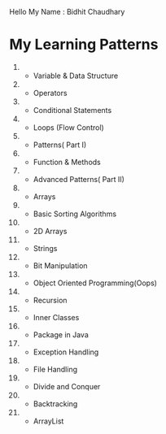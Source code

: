 Hello My Name : Bidhit Chaudhary

# My Learning Patterns

1.  -   Variable & Data Structure
2.  -   Operators
3.  -   Conditional Statements
4.  -   Loops (Flow Control)
5.  -   Patterns( Part I)
6.  -   Function & Methods
7.  -   Advanced Patterns( Part II)
8.  -   Arrays
9.  -   Basic Sorting Algorithms
10. -   2D Arrays
11. -   Strings
12. -   Bit Manipulation
13. -   Object Oriented Programming(Oops)
14. -   Recursion
15. -   Inner Classes
16. -   Package in Java
17. -   Exception Handling
18. -   File Handling
19. -   Divide and Conquer
20. -   Backtracking
21. -   ArrayList
